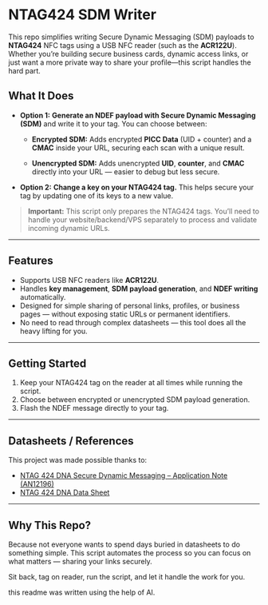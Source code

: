 # NTAG424 SDM Writer

This repo simplifies writing Secure Dynamic Messaging (SDM) payloads to **NTAG424** NFC tags using a USB NFC reader (such as the **ACR122U**). Whether you’re building secure business cards, dynamic access links, or just want a more private way to share your profile—this script handles the hard part.

## What It Does

* **Option 1:**
  **Generate an NDEF payload with Secure Dynamic Messaging (SDM)** and write it to your tag. You can choose between:

  * **Encrypted SDM:** Adds encrypted **PICC Data** (UID + counter) and a **CMAC** inside your URL, securing each scan with a unique result.

  * **Unencrypted SDM:** Adds unencrypted **UID**, **counter**, and **CMAC** directly into your URL — easier to debug but less secure.

* **Option 2:**
  **Change a key on your NTAG424 tag.** This helps secure your tag by updating one of its keys to a new value.

> **Important:** This script only prepares the NTAG424 tags. You’ll need to handle your website/backend/VPS separately to process and validate incoming dynamic URLs.

---

## Features

* Supports USB NFC readers like **ACR122U**.
* Handles **key management**, **SDM payload generation**, and **NDEF writing** automatically.
* Designed for simple sharing of personal links, profiles, or business pages — without exposing static URLs or permanent identifiers.
* No need to read through complex datasheets — this tool does all the heavy lifting for you.

---

## Getting Started

1. Keep your NTAG424 tag on the reader at all times while running the script.
2. Choose between encrypted or unencrypted SDM payload generation.
3. Flash the NDEF message directly to your tag.

---

## Datasheets / References

This project was made possible thanks to:

* [NTAG 424 DNA Secure Dynamic Messaging – Application Note (AN12196)](https://www.nxp.com/docs/en/application-note/AN12196.pdf)
* [NTAG 424 DNA Data Sheet](https://www.nxp.com/docs/en/data-sheet/NT4H2421Gx.pdf)

---

## Why This Repo?

Because not everyone wants to spend days buried in datasheets to do something simple. This script automates the process so you can focus on what matters — sharing your links securely.

Sit back, tag on reader, run the script, and let it handle the work for you.








this readme was written using the help of AI.

